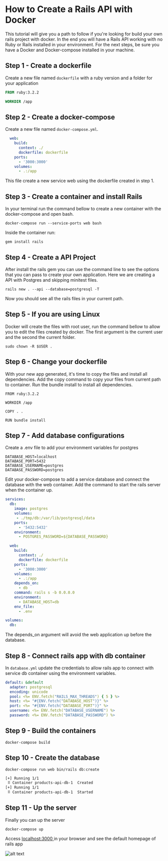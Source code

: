 # How to Create a Rails API with Docker

This tutorial will give you a path to follow if you're looking for build your own rails project with docker.
In the end you will have a Rails API working with no Ruby or Rails installed in your environment.
For the next steps, be sure you have a Docker and Docker-compose installed in your machine.

## Step 1 - Create a dockerfile
Create a new file named `dockerfile` with a ruby version and a folder for your application

``` dockerfile
FROM ruby:3.2.2

WORKDIR /app
```

## Step 2 - Create a docker-compose
Create a new file named `docker-compose.yml`.

``` yml
  web:
    build:
      context: ./
      dockerfile: dockerfile
    ports:
      - '3000:3000'
    volumes:
      - .:/app
```

This file create a new service web using the dockerfile created in step 1.

## Step 3 - Create a container and install Rails
In your terminal run the command bellow to create a new container with the docker-compose and open bash.

`docker-compose run --service-ports web bash`

Inside the container run:

`gem install rails`

## Step 4 - Create a API Project
After install the rails gem you can use the command line to see the options that you can pass to create your own application.
Here we are creating a API with Postgres and skipping minitest files.

`
rails new . --api --database=postgresql -T
`

Now you should see all the rails files in your current path.


## Step 5 - If you are using Linux
Docker will create the files with root user, run the command bellow to allow you to edit the files created by docker.
The first argument is the current user and the second the current folder.

`sudo chown -R $USER .`


## Step 6 - Change your dockerfile

With your new app generated, it's time to copy the files and install all dependencies.
Add the copy command to copy your files from current path to container. Run the bundle install to install all dependencies.

``` docker
FROM ruby:3.2.2

WORKDIR /app

COPY . .

RUN bundle install
```

## Step 7 - Add database configurations

Create a .env file to add your environment variables for postgres

```
DATABASE_HOST=localhost
DATABASE_PORT=5432
DATABASE_USERNAME=postgres
DATABASE_PASSWORD=postgres
```

Edit your docker-compose to add a service database and connect the database with the web container. Add the command to start the rails server when the container up.

``` yml
services:
  db:
    image: postgres
    volumes:
     - ./tmp/db:/var/lib/postgresql/data
    ports:
      - '5432:5432'
    environment:
      - POSTGRES_PASSWORD=${DATABASE_PASSWORD}

  web:
    build:
      context: ./
      dockerfile: dockerfile
    ports:
      - '3000:3000'
    volumes:
      - .:/app
    depends_on:
      - db
    command: rails s -b 0.0.0.0
    environment:
      - DATABASE_HOST=db
    env_file:
      - .env

volumes:
  db:
```

The depends_on argument will avoid the web application up before the database.

## Step 8 - Connect rails app with db container
In `database.yml` update the credentials to allow rails app to connect with service db container using the environment variables.

``` yml
default: &default
  adapter: postgresql
  encoding: unicode
  pool: <%= ENV.fetch("RAILS_MAX_THREADS") { 5 } %>
  host: <%= "#{ENV.fetch("DATABASE_HOST")}" %>
  port: <%= "#{ENV.fetch("DATABASE_PORT")}" %>
  username: <%= ENV.fetch("DATABASE_USERNAME") %>
  password: <%= ENV.fetch("DATABASE_PASSWORD") %>
```

## Step 9 - Build the containers

`docker-compose build`

## Step 10 - Create the database

`docker-compose run web bin/rails db:create`

``` bash
[+] Running 1/1
 ⠿ Container products-api-db-1  Created
[+] Running 1/1
 ⠿ Container products-api-db-1  Started
```

## Step 11 - Up the server
Finally you can up the server

`docker-compose up`

Access [localhost:3000 ](http://localhost:3000) in your browser and see the default homepage of rails app

![alt text](image.png)
